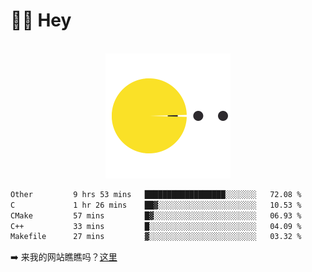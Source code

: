 
# 👋🏻 Hey
<div align="center">
	<br>
	<img src="https://raw.githubusercontent.com/Aniket965/Aniket965/master/pacman.svg?sanitize=true" width="200" height="200">
	<br>
</div>

<!--START_SECTION:waka-->

```txt
Other         9 hrs 53 mins   ██████████████████░░░░░░░   72.08 %
C             1 hr 26 mins    ██▓░░░░░░░░░░░░░░░░░░░░░░   10.53 %
CMake         57 mins         █▓░░░░░░░░░░░░░░░░░░░░░░░   06.93 %
C++           33 mins         █░░░░░░░░░░░░░░░░░░░░░░░░   04.09 %
Makefile      27 mins         ▓░░░░░░░░░░░░░░░░░░░░░░░░   03.32 %
```

<!--END_SECTION:waka-->

 ➡️  来我的网站瞧瞧吗？[这里](https://www.shaolongfei.com)
